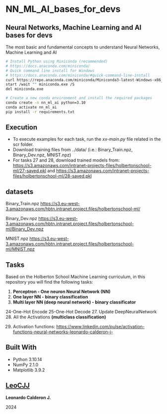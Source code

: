 # NN_ML_AI_bases_for_devs
## Neural Networks, Machine Learning and AI bases for devs

The most basic and fundamental concepts to understand Neural Networks, Machine Learning and AI

```bash
# Install Python using Miniconda (recommended)
# https://docs.anaconda.com/miniconda/
# Quick command line install for Windows
# https://docs.anaconda.com/miniconda/#quick-command-line-install
curl https://repo.anaconda.com/miniconda/Miniconda3-latest-Windows-x86_64.exe -o miniconda.exe
start /wait "" miniconda.exe /S
del miniconda.exe

# Create a new conda environment and install the required packages
conda create -n nn_ml_ai python=3.10
conda activate nn_ml_ai
pip install -r requirements.txt
```

## Execution
- To execute examples for each task, run the *xx-main.py* file related in the scr folder.
- Download training files from ../data/ (i.e.: Binary_Train.npz, Binary_Dev.npz, MNIST.npz)
- For tasks 27 and 28, download trained models from:
https://s3.amazonaws.com/intranet-projects-files/holbertonschool-ml/27-saved.pkl
  and
https://s3.amazonaws.com/intranet-projects-files/holbertonschool-ml/28-saved.pkl


## datasets

Binary_Train.npz
https://s3.eu-west-3.amazonaws.com/hbtn.intranet.project.files/holbertonschool-ml/

Binary_Dev.npz
https://s3.eu-west-3.amazonaws.com/hbtn.intranet.project.files/holbertonschool-ml/Binary_Dev.npz

MNIST.npz
https://s3.eu-west-3.amazonaws.com/hbtn.intranet.project.files/holbertonschool-ml/MNIST.npz


## Tasks

Based on the Holberton School Machine Learning curriculum, in this repository you will find the following tasks:

1. **Perceptron - One neuron Neural Network (NN)**
2. **One layer NN - binary classification**
3. **Multi layer NN (deep neural network) - binary classificator**

24-One-Hot Encode
25-One-Hot Decode
27. Update DeepNeuralNetwork
28. All the Activations **(multiclass classification)**

29. Activation functions:
https://www.linkedin.com/pulse/activation-functions-neural-networks-leonardo-calderon-j-


## Built With

* Python 3.10.14
* NumPy 2.1.0
* Matplotlib 3.9.2


## [LeoCJJ](https://github.com/leocjj)

**Leonardo Calderon J.** 

2024
